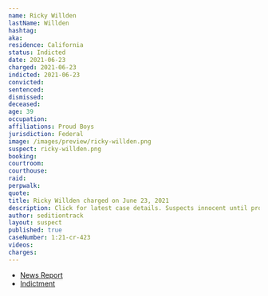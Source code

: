 ```yaml
---
name: Ricky Willden
lastName: Willden
hashtag:
aka:
residence: California
status: Indicted
date: 2021-06-23
charged: 2021-06-23
indicted: 2021-06-23
convicted:
sentenced:
dismissed:
deceased:
age: 39
occupation:
affiliations: Proud Boys
jurisdiction: Federal
image: /images/preview/ricky-willden.png
suspect: ricky-willden.png
booking:
courtroom:
courthouse:
raid:
perpwalk:
quote:
title: Ricky Willden charged on June 23, 2021
description: Click for latest case details. Suspects innocent until proven guilty.
author: seditiontrack
layout: suspect
published: true
caseNumber: 1:21-cr-423
videos:
charges:
---
```

- [News Report](https://sacramento.cbslocal.com/2021/06/30/ricky-christopher-willden-oakhurst-capitol-riot-arrest/)
- [Indictment](https://www.justice.gov/usao-dc/case-multi-defendant/file/1407976/download)
